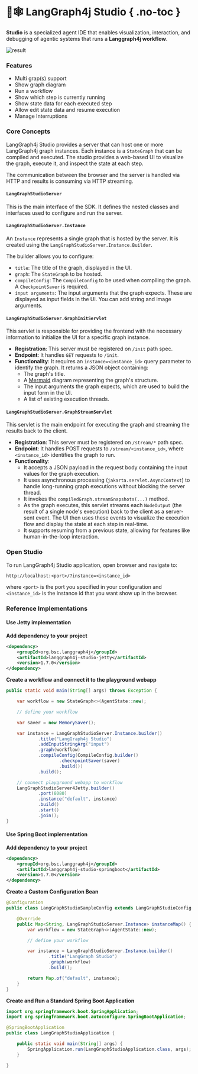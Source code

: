 # 🦜🕸️ LangGraph4j Studio { .no-toc }

**Studio** is a specialized agent IDE that enables visualization, interaction, and debugging of agentic systems that runs a **Langgraph4j workflow**.

![result](../images/studio-demo.gif)

### Features

- Multi grap(s) support
- Show graph diagram
- Run a workflow
- Show which step is currently running
- Show state data for each executed step
- Allow edit state data and resume execution
- Manage Interruptions

### Core Concepts

LangGraph4j Studio provides a server that can host one or more LangGraph4j graph instances. Each instance is a `StateGraph` that can be compiled and executed. The studio provides a web-based UI to visualize the graph, execute it, and inspect the state at each step.

The communication between the browser and the server is handled via HTTP and results is consuming via HTTP streaming.

#### `LangGraphStudioServer`

This is the main interface of the SDK. It defines the nested classes and interfaces used to configure and run the server.

#### `LangGraphStudioServer.Instance`

An `Instance` represents a single graph that is hosted by the server. It is created using the `LangGraphStudioServer.Instance.Builder`.

The builder allows you to configure:

-   `title`: The title of the graph, displayed in the UI.
-   `graph`: The `StateGraph` to be hosted.
-   `compileConfig`: The `CompileConfig` to be used when compiling the graph. A `CheckpointSaver` is required.
-   `input arguments`: The input arguments that the graph expects. These are displayed as input fields in the UI. You can add string and image arguments.

#### `LangGraphStudioServer.GraphInitServlet`

This servlet is responsible for providing the frontend with the necessary information to initialize the UI for a specific graph instance.

-   **Registration**: This server must be registered on `/init` path spec.
-   **Endpoint**: It handles `GET` requests to `/init`.
-   **Functionality**: It requires an `instance=<instance_id>` query parameter to identify the graph. It returns a JSON object containing:
    -   The graph's title.
    -   A [Mermaid](https.mermaid.js.org/) diagram representing the graph's structure.
    -   The input arguments the graph expects, which are used to build the input form in the UI.
    -   A list of existing execution threads.

#### `LangGraphStudioServer.GraphStreamServlet`

This servlet is the main endpoint for executing the graph and streaming the results back to the client.

-   **Registration**: This server must be registered on `/stream/*` path spec.
-   **Endpoint**: It handles POST requests to `/stream/<instance_id>`, where `<instance_id>` identifies the graph to run.
-   **Functionality**:
    -   It accepts a JSON payload in the request body containing the input values for the graph execution.
    -   It uses asynchronous processing (`jakarta.servlet.AsyncContext`) to handle long-running graph executions without blocking the server thread.
    -   It invokes the `compiledGraph.streamSnapshots(...)` method.
    -   As the graph executes, this servlet streams each `NodeOutput` (the result of a single node's execution) back to the client as a server-sent event. The UI then uses these events to visualize the execution flow and display the state at each step in real-time.
    -   It supports resuming from a previous state, allowing for features like human-in-the-loop interaction.

### Open Studio

To run LangGraph4j Studio application, open browser and navigate to:

```
http://localhost:<port>/?instance=<instance_id>
```

where `<port>` is the port you specified in your configuration and `<instance_id>` is the instance id that you want show up in the browser.


### Reference Implementations

#### Use Jetty implementation 

**Add dependency to your project**

```xml
<dependency>
    <groupId>org.bsc.langgraph4j</groupId>
    <artifactId>langgraph4j-studio-jetty</artifactId>
    <version>1.7.0</version>
</dependency>
```

**Create a workflow and connect it to the playground webapp**

```java
public static void main(String[] args) throws Exception {

    var workflow = new StateGraph<>(AgentState::new);

    // define your workflow

    var saver = new MemorySaver();

    var instance = LangGraphStudioServer.Instance.builder()
            .title("LangGraph4j Studio")
            .addInputStringArg("input")
            .graph(workflow)
            .compileConfig(CompileConfig.builder()
                    .checkpointSaver(saver)
                    .build())
            .build();

    // connect playground webapp to workflow
    LangGraphStudioServer4Jetty.builder()
            .port(8080)
            .instance("default", instance)
            .build()
            .start()
            .join();
}
```

#### Use Spring Boot implementation 

**Add dependency to your project**

```xml
<dependency>
    <groupId>org.bsc.langgraph4j</groupId>
    <artifactId>langgraph4j-studio-springboot</artifactId>
    <version>1.7.0</version>
</dependency>
```

**Create a Custom Configuration Bean**

```java
@Configuration
public class LangGraphStudioSampleConfig extends LangGraphStudioConfig {

    @Override
    public Map<String, LangGraphStudioServer.Instance> instanceMap() {
        var workflow = new StateGraph<>(AgentState::new);

        // define your workflow

        var instance = LangGraphStudioServer.Instance.builder()
                .title("LangGraph Studio")
                .graph(workflow)
                .build();

        return Map.of("default", instance);
    }
}
```

**Create and Run a Standard Spring Boot Application**

```java
import org.springframework.boot.SpringApplication;
import org.springframework.boot.autoconfigure.SpringBootApplication;

@SpringBootApplication
public class LangGraphStudioApplication {

	public static void main(String[] args) {
		SpringApplication.run(LangGraphStudioApplication.class, args);
	}

}
```

